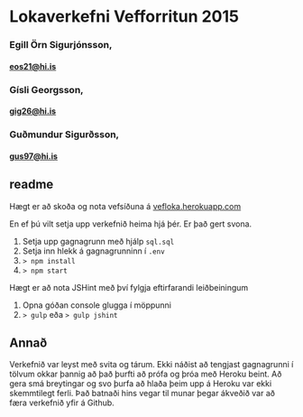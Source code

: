 # Lokaverkefni Vefforritun 2015
### Egill Örn Sigurjónsson,
#### eos21@hi.is
### Gísli Georgsson,
#### gig26@hi.is
### Guðmundur Sigurðsson, 
#### gus97@hi.is

## readme
Hægt er að skoða og nota vefsíðuna á [vefloka.herokuapp.com](https://vefloka.herokuapp.com/)

En ef þú vilt setja upp verkefnið heima hjá þér. Er það gert svona.

1. Setja upp gagnagrunn með hjálp `sql.sql`
1. Setja inn hlekk á gagnagrunninn í `.env`
1. `> npm install`
1. `> npm start`

Hægt er að nota JSHint með því fylgja eftirfarandi leiðbeiningum

1. Opna góðan console glugga í möppunni
1. `> gulp` eða `> gulp jshint`

## Annað

Verkefnið var leyst með svita og tárum. Ekki náðist að tengjast gagnagrunni
í tölvum okkar þannig að það þurfti að prófa og þróa með Heroku beint. Að 
gera smá breytingar og svo þurfa að hlaða þeim upp á Heroku var ekki 
skemmtilegt ferli. Það batnaði hins vegar til munar þegar ákveðið var að
færa verkefnið yfir á Github.
